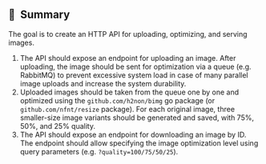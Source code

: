 ## 👋  Summary

The goal is to create an HTTP API for uploading, optimizing, and serving images.

1. The API should expose an endpoint for uploading an image. After uploading, the image should be sent for optimization via a queue (e.g. RabbitMQ) to prevent excessive system load in case of many parallel image uploads and increase the system durability.
2. Uploaded images should be taken from the queue one by one and optimized using the `github.com/h2non/bimg` go package (or `github.com/nfnt/resize` package). For each original image, three smaller-size image variants should be generated and saved, with 75%, 50%, and 25% quality.
3. The API should expose an endpoint for downloading an image by ID. The endpoint should allow specifying the image optimization level using query parameters (e.g. `?quality=100/75/50/25`).